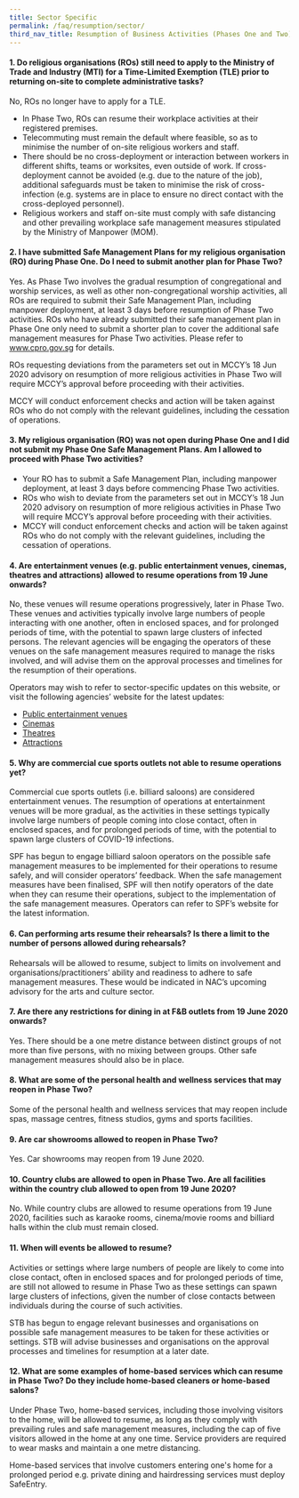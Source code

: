 ```yaml
---
title: Sector Specific
permalink: /faq/resumption/sector/
third_nav_title: Resumption of Business Activities (Phases One and Two)
---
```


#### **1. Do religious organisations (ROs) still need to apply to the Ministry of Trade and Industry (MTI) for a Time-Limited Exemption (TLE) prior to returning on-site to complete administrative tasks?**
No, ROs no longer have to apply for a TLE.
- In Phase Two, ROs can resume their workplace activities at their registered premises. 
- Telecommuting must remain the default where feasible, so as to minimise the number of on-site religious workers and staff. 
- There should be no cross-deployment or interaction between workers in different shifts, teams or worksites, even outside of work. If cross-deployment cannot be avoided (e.g. due to the nature of the job), additional safeguards must be taken to minimise the risk of cross-infection (e.g. systems are in place to ensure no direct contact with the cross-deployed personnel). 
- Religious workers and staff on-site must comply with safe distancing and other prevailing workplace safe management measures stipulated by the Ministry of Manpower (MOM).

#### **2. I have submitted Safe Management Plans for my religious organisation (RO) during Phase One. Do I need to submit another plan for Phase Two?**
Yes. As Phase Two involves the gradual resumption of congregational and worship services, as well as other non-congregational worship activities, all ROs are required to submit their Safe Management Plan, including manpower deployment, at least 3 days before resumption of Phase Two activities. ROs who have already submitted their safe management plan in Phase One only need to submit a shorter plan to cover the additional safe management measures for Phase Two activities. Please refer to www.cpro.gov.sg  for details.

ROs requesting deviations from the parameters set out in MCCY’s 18 Jun 2020 advisory on resumption of more religious activities in Phase Two will require MCCY’s approval before proceeding with their activities.

MCCY will conduct enforcement checks and action will be taken against ROs who do not comply with the relevant guidelines, including the cessation of operations. 

#### **3. My religious organisation (RO) was not open during Phase One and I did not submit my Phase One Safe Management Plans. Am I allowed to proceed with Phase Two activities?**
- Your RO has to submit a Safe Management Plan, including manpower deployment, at least 3 days before commencing Phase Two activities. 
- ROs who wish to deviate from the parameters set out in MCCY’s 18 Jun 2020 advisory on resumption of more religious activities in Phase Two will require MCCY’s approval before proceeding with their activities. 
- MCCY will conduct enforcement checks and action will be taken against ROs who do not comply with the relevant guidelines, including the cessation of operations.

#### **4. Are entertainment venues (e.g. public entertainment venues, cinemas, theatres and attractions) allowed to resume operations from 19 June onwards?**
No, these venues will resume operations progressively, later in Phase Two. These venues and activities typically involve large numbers of people interacting with one another, often in enclosed spaces, and for prolonged periods of time, with the potential to spawn large clusters of infected persons.  The relevant agencies will be engaging the operators of these venues on the safe management measures required to manage the risks involved, and will advise them on the approval processes and timelines for the resumption of their operations. 

Operators may wish to refer to sector-specific updates on this website, or visit the following agencies’ website for the latest updates: 
- <a href="https://www.police.gov.sg/e-Services/Police-Licences/Public-Entertainment-Licence" target="_blank">Public entertainment venues</a>
- <a href="https://www.imda.gov.sg/news-and-events/Media-Room/Media-Releases/2020/Advisories-on-COVID-19-Situation" target="_blank">Cinemas</a> 
- <a href="https://www.nac.gov.sg/whatwedo/support/sustaining-the-arts-during-covid-19/Sustaining-the-arts-during-COVID-19.html" target="_blank">Theatres</a> 
- <a href="https://www.stb.gov.sg/content/stb/en/home-pages/advisory-on-covid-19.html" target="_blank">Attractions</a> 

#### **5. Why are commercial cue sports outlets not able to resume operations yet?**
Commercial cue sports outlets (i.e. billiard saloons) are considered entertainment venues. The resumption of operations at entertainment venues will be more gradual, as the activities in these settings typically involve large numbers of people coming into close contact, often in enclosed spaces, and for prolonged periods of time, with the potential to spawn large clusters of COVID-19 infections.

SPF has begun to engage billiard saloon operators on the possible safe management measures to be implemented for their operations to resume safely, and will consider operators’ feedback. When the safe management measures have been finalised, SPF will then notify operators of the date when they can resume their operations, subject to the implementation of the safe management measures. Operators can refer to SPF’s website for the latest information.

#### **6. Can performing arts resume their rehearsals? Is there a limit to the number of persons allowed during rehearsals?**
Rehearsals will be allowed to resume, subject to limits on involvement and organisations/practitioners’ ability and readiness to adhere to safe management measures. These would be indicated in NAC’s upcoming advisory for the arts and culture sector.

#### **7. Are there any restrictions for dining in at F&B outlets from 19 June 2020 onwards?**
Yes. There should be a one metre distance between distinct groups of not more than five persons, with no mixing between groups. Other safe management measures should also be in place.

#### **8. What are some of the personal health and wellness services that may reopen in Phase Two?**
Some of the personal health and wellness services that may reopen include spas, massage centres, fitness studios, gyms and sports facilities.

#### **9. Are car showrooms allowed to reopen in Phase Two?**
Yes. Car showrooms may reopen from 19 June 2020.

#### **10. Country clubs are allowed to open in Phase Two. Are all facilities within the country club allowed to open from 19 June 2020?**
No. While country clubs are allowed to resume operations from 19 June 2020, facilities such as karaoke rooms, cinema/movie rooms and billiard halls within the club must remain closed.

#### **11. When will events be allowed to resume?**
Activities or settings where large numbers of people are likely to come into close contact, often in enclosed spaces and for prolonged periods of time, are still not allowed to resume in Phase Two as these settings can spawn large clusters of infections, given the number of close contacts between individuals during the course of such activities.

STB has begun to engage relevant businesses and organisations on possible safe management measures to be taken for these activities or settings. STB will advise businesses and organisations on the approval processes and timelines for resumption at a later date.

#### **12. What are some examples of home-based services which can resume in Phase Two? Do they include home-based cleaners or home-based salons?**
Under Phase Two, home-based services, including those involving visitors to the home, will be allowed to resume, as long as they comply with prevailing rules and safe management measures, including the cap of five visitors allowed in the home at any one time. Service providers are required to wear masks and maintain a one metre distancing.

Home-based services that involve customers entering one's home for a prolonged period e.g. private dining and hairdressing services must deploy SafeEntry.
